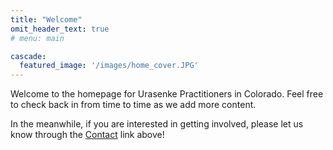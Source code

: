 ```yaml
---
title: "Welcome"
omit_header_text: true
# menu: main

cascade:
  featured_image: '/images/home_cover.JPG'
---
```


Welcome to the homepage for Urasenke Practitioners in Colorado. Feel free to check back in from time to time as we add more content.

In the meanwhile, if you are interested in getting involved, please let us know through the [Contact](/contact) link above!
<!-- 
{{< rawhtml >}}
<br>
<div data-behold-id="UAVXPB1k3GaO0MrV5B5K"></div>
<script>
  (() => {
    const d=document,s=d.createElement("script");s.type="module";
    s.src="https://w.behold.so/widget.js";d.head.append(s);
  })();
</script>
{{< /rawhtml >}} -->
